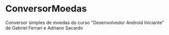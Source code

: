 # ConversorMoedas
Conversor simples de moedas do curso "Desenvolvedor Android Iniciante" de Gabriel Ferrari e  Adriano Sacardo
